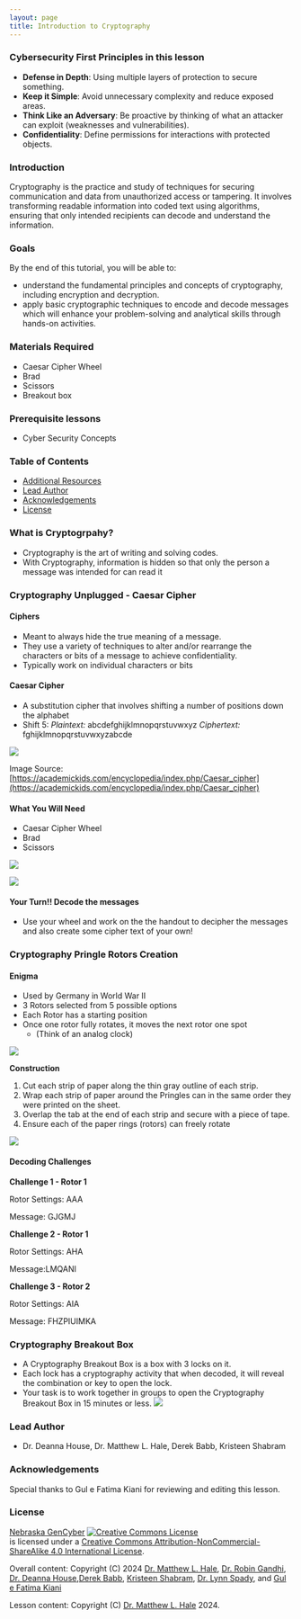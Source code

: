 ```yaml
---
layout: page
title: Introduction to Cryptography
---
```


### Cybersecurity First Principles in this lesson

* __Defense in Depth__: Using multiple layers of protection to secure something.
* __Keep it Simple__: Avoid unnecessary complexity and reduce exposed areas.
* __Think Like an Adversary__: Be proactive by thinking of what an attacker can exploit (weaknesses and vulnerabilities).
* __Confidentiality__: Define permissions for interactions with protected objects.

### Introduction
Cryptography is the practice and study of techniques for securing communication and data from unauthorized access or tampering. It involves transforming readable information into coded text using algorithms, ensuring that only intended recipients can decode and understand the information.

### Goals

By the end of this tutorial, you will be able to:
* understand the fundamental principles and concepts of cryptography, including encryption and decryption.
* apply basic cryptographic techniques to encode and decode messages which will enhance your problem-solving and analytical skills through hands-on activities.


### Materials Required

- Caesar Cipher Wheel
- Brad
- Scissors
- Breakout box

### Prerequisite lessons
- Cyber Security Concepts

### Table of Contents


- [Additional Resources](#additional-resources)
- [Lead Author](#lead-author)
- [Acknowledgements](#acknowledgements)
- [License](#license)

### What is Cryptogrpahy?
- Cryptography is the art of writing and solving codes.
- With Cryptography, information is hidden so that only the person a message was intended for can read it


### Cryptography Unplugged - Caesar Cipher
#### Ciphers
- Meant to always hide the true meaning of a message. 
- They use a variety of techniques to alter and/or rearrange the characters or bits of a message to achieve confidentiality.
- Typically work on individual characters or bits

#### Caesar Cipher

- A substitution cipher that involves shifting a number of positions down the alphabet
-  Shift 5:
  _Plaintext:_ abcdefghijklmnopqrstuvwxyz
  _Ciphertext:_ fghijklmnopqrstuvwxyzabcde

![](c1.png)

Image Source:[https://academickids.com/encyclopedia/index.php/Caesar_cipher](https://academickids.com/encyclopedia/index.php/Caesar_cipher)

#### What You Will Need
- Caesar Cipher Wheel
- Brad
- Scissors

![](c2.png)

![](c3.png)

#### Your Turn!! Decode the messages
- Use your wheel and work on the the handout to decipher the messages and also create some cipher text of your own!


### Cryptography Pringle Rotors Creation

#### Enigma
- Used by Germany in World War II
- 3 Rotors selected from 5 possible options
- Each Rotor has a starting position
- Once one rotor fully rotates, it moves the next rotor one spot 
  -  (Think of an analog clock)

![](c4.png)

**Construction**
1. Cut each strip of paper along the thin gray outline of each strip. 
2. Wrap each strip of paper around the Pringles can in the same order they were printed on the sheet. 
3. Overlap the tab at the end of each strip and secure with a piece of tape. 
4. Ensure each of the paper rings (rotors) can freely rotate

![](c5.png)

#### Decoding Challenges
**Challenge 1 - Rotor 1**

Rotor Settings: AAA

Message: GJGMJ

**Challenge 2 - Rotor 1**

Rotor Settings: AHA

Message:LMQANI

**Challenge 3 - Rotor 2**

Rotor Settings: AIA

Message: FHZPIUIMKA


### Cryptography Breakout Box
- A Cryptography Breakout Box is a box with 3 locks on it.
- Each lock has a cryptography activity that when decoded, it will reveal the combination or key to open the lock.
- Your task is to work together in groups to open the Cryptography Breakout Box in 15 minutes or less.
![](c6.png)




### Lead Author

- Dr. Deanna House, Dr. Matthew L. Hale, Derek Babb, Kristeen Shabram


### Acknowledgements

Special thanks to Gul e Fatima Kiani for reviewing and editing this lesson.

### License
[Nebraska GenCyber](https://www.nebraskagencyber.com) <a rel="license" href="http://creativecommons.org/licenses/by-nc-sa/4.0/"><img alt="Creative Commons License" style="border-width:0" src="https://i.creativecommons.org/l/by-nc-sa/4.0/88x31.png" /></a><br /> is licensed under a <a rel="license" href="http://creativecommons.org/licenses/by-nc-sa/4.0/">Creative Commons Attribution-NonCommercial-ShareAlike 4.0 International License</a>.

Overall content: Copyright (C) 2024  [Dr. Matthew L. Hale](http://faculty.ist.unomaha.edu/mhale/), [Dr. Robin Gandhi](http://faculty.ist.unomaha.edu/rgandhi/), [Dr. Deanna House](#),[Derek Babb](https://derekbabb.com/), [Kristeen Shabram](#), [Dr. Lynn Spady](#), and [Gul e Fatima Kiani](#)

Lesson content: Copyright (C) [Dr. Matthew L. Hale](http://faculty.ist.unomaha.edu/mhale/) 2024.  
